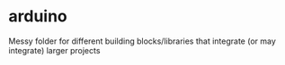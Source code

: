 # arduino
Messy folder for different building blocks/libraries that integrate (or may integrate) larger projects
